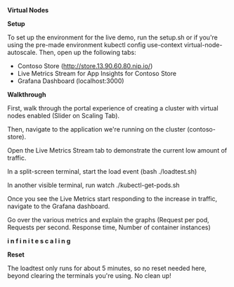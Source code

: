 **Virtual Nodes**

**Setup**

To set up the environment for the live demo, run the setup.sh or if you're using the pre-made environment kubectl config use-context virtual-node-autoscale. Then, open up the following tabs:
- Contoso Store (http://store.13.90.60.80.nip.io/)
- Live Metrics Stream for App Insights for Contoso Store
- Grafana Dashboard (localhost:3000)

**Walkthrough**

First, walk through the portal experience of creating a cluster with virtual nodes enabled (Slider on Scaling Tab).


Then, navigate to the application we're running on the cluster (contoso-store). 


Open the Live Metrics Stream tab to demonstrate the current low amount of traffic.


In a split-screen terminal, start the load event (bash ./loadtest.sh)


In another visible terminal, run watch ./kubectl-get-pods.sh

Once you see the Live Metrics start responding to the increase in traffic, navigate to the Grafana dashboard.

Go over the various metrics and explain the graphs (Request per pod, Requests per second. Response time, Number of container instances)


**i n f i n i t e s c a l i n g**



**Reset**

 The loadtest only runs for about 5 minutes, so no reset needed here, beyond clearing the terminals you're using.
No clean up!
